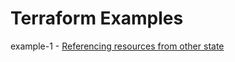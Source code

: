 # Terraform Examples

example-1 - [Referencing resources from other state](resource-from-other-state/README.md)

